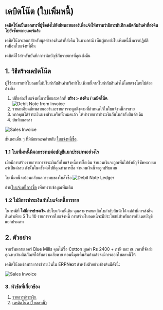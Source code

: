 <!-- add-breadcrumbs -->
# เดบิตโน๊ต (ใบเพิ่มหนี้)

**เดบิตโน๊ตเป็นเอกสารที่ผู้ซื้อส่งไปยังซัพพลายเออร์เพื่อแจ้งให้ทราบว่ามีการบันทึกเดบิตกับสินค้าที่ส่งคืนไปยังซัพพลายเออร์แล้ว**

เดบิตโน๊ตจะออกสำหรับมูลค่าของสินค้าที่ส่งคืน ในบางกรณี เห็นผู้ขายส่งใบเพิ่มหนี้ซึ่งควรปฏิบัติเหมือนใบแจ้งหนี้อื่น

เดบิตมีไว้สำหรับบันทึกการหักบัญชีกับรายการที่คุณส่งคืน

## 1. วิธีสร้างเดบิตโน๊ต

ผู้ใช้สามารถทำใบลดหนี้กับใบกำกับสินค้าหรือทำใบเพิ่มหนี้จากใบกำกับสินค้าได้โดยตรงโดยไม่ต้องอ้างอิง

1. ปที่แต่ละใบแจ้งหนี้การซื้อและคลิกที่ **สร้าง > ส่งคืน / เดบิตโน๊ต**.
 ![Debit Note from Invoice](/docs/assets/img/accounts/debit-note-from-invoice.png)
1. รายละเอียดซัพพลายเออร์และรายการจะถูกดึงตามที่กำหนดไว้ในใบแจ้งหนี้การขาย
1. หากคุณได้ชำระเงินบางส่วนหรือทั้งหมดแล้ว ให้ทำรายการชำระเงินกับใบกำกับสินค้าเดิม
1. บันทึกและส่ง
 <img class="screenshot" alt="Sales Invoice" src="{{docs_base_url}}/assets/img/accounts/debit-note.png">

ขั้นตอนอื่น ๆ ที่มีลักษณะคล้ายกับ [ใบแจ้งหนี้ซื้อ](/docs/user/manual/en/accounts/purchase-invoice).


### 1.1 ใบเพิ่มหนี้มีผลกระทบต่อบัญชีแยกประเภทอย่างไร
เมื่อมีการสร้างรายการการชำระเงินกับใบแจ้งหนี้การซื้อเดิม จำนวนเงินจะถูกเพิ่มไปยังบัญชีซัพพลายเออร์เป็นค่าลบ ดังนั้นในครั้งต่อไปที่คุณทำการซื้อ จำนวนเงินนี้จะถูกปรับแทน

ใบเพิ่มหนี้จะย้อนกลับผลกระทบของใบสั่งซื้อ
![Debit Note Ledger](/docs/assets/img/accounts/debit-note-ledger.png)

อ่าน[ใบแจ้งหนี้การซื้อ](/docs/user/manual/en/accounts/purchase-invoice) เพื่อทราบข้อมูลเพิ่มเติม

### 1.2 ไม่มีการชำระเงินกับใบแจ้งหนี้การขาย
ในกรณีที่ **ไม่มีการชำระเงิน** กับใบแจ้งหนี้เดิม คุณสามารถยกเลิกใบกำกับสินค้าได้ แต่ถ้ามีการส่งคืนสินค้าเพียง 5 ใน 10 รายการจากใบแจ้งหนี้ การสร้างใบลดหนี้จะมีประโยชน์สำหรับการอัปเดตบัญชีแยกประเภท

## 2. ตัวอย่าง

จากซัพพลายเออร์ Blue Mills คุณได้ซื้อ Cotton มูลค่า Rs 2400 + ภาษี และ ณ เวลาที่จัดส่ง คุณพบว่าผลิตภัณฑ์ได้รับความเสียหาย ตอนนี้คุณคืนสินค้าแล้วจะมีการออกใบลดหนี้ให้

เดบิตโน๊ตพร้อมรายการชำระเงินใน ERPNext สำหรับตัวอย่างข้างต้นมีดังนี้:

<img class="screenshot" alt="Sales Invoice" src="{{docs_base_url}}/assets/img/accounts/debit_note_example1.gif">

### 3. หัวข้อที่เกี่ยวข้อง
1. [รายการชำระเงิน](/docs/user/manual/en/accounts/payment-entry)
1. [เครดิตโน๊ต (ใบลดหนี้)](/docs/user/manual/en/accounts/credit-note)
